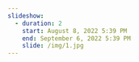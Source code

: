 ```yaml
---
slideshow:
  - duration: 2
    start: August 8, 2022 5:39 PM
    end: September 6, 2022 5:39 PM
    slide: /img/1.jpg
---
```

